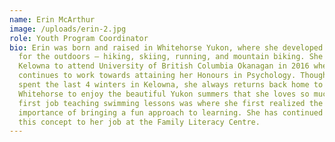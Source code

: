 ```yaml
---
name: Erin McArthur
image: /uploads/erin-2.jpg
role: Youth Program Coordinator
bio: Erin was born and raised in Whitehorse Yukon, where she developed her love
  for the outdoors – hiking, skiing, running, and mountain biking. She moved to
  Kelowna to attend University of British Columbia Okanagan in 2016 where she
  continues to work towards attaining her Honours in Psychology. Though Erin has
  spent the last 4 winters in Kelowna, she always returns back home to
  Whitehorse to enjoy the beautiful Yukon summers that she loves so much. Her
  first job teaching swimming lessons was where she first realized the
  importance of bringing a fun approach to learning. She has continued to bring
  this concept to her job at the Family Literacy Centre.
---
```

